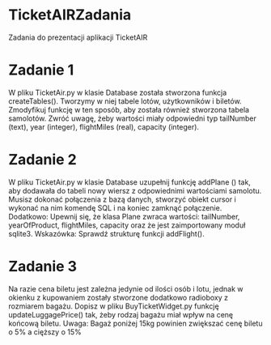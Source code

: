 # TicketAIRZadania
Zadania do prezentacji aplikacji TicketAIR

# Zadanie 1
W pliku TicketAir.py w klasie Database została stworzona funkcja createTables(). Tworzymy w niej tabele lotów, użytkowników i biletów. Zmodyfikuj funkcję w ten sposób, aby została również stworzona tabela samolotów. Zwróć uwagę, żeby wartości miały odpowiedni typ tailNumber (text), year (integer), flightMiles (real), capacity (integer).


# Zadanie 2
W pliku TicketAir.py w klasie Database uzupełnij funkcję addPlane () tak, aby dodawała do tabeli nowy wiersz z odpowiednimi wartościami samolotu. Musisz dokonać połączenia z bazą danych, stworzyć obiekt cursor i wykonać na nim komendę SQL i na koniec zamknąć połączenie.
Dodatkowo: Upewnij się, że klasa Plane zwraca wartości: tailNumber, yearOfProduct, flightMiles, capacity oraz że jest zaimportowany moduł sqlite3.
Wskazówka: Sprawdź strukturę funkcji addFlight().


# Zadanie 3
Na razie cena biletu jest zależna jedynie od ilości osób i lotu, jednak w okienku z kupowaniem zostały stworzone dodatkowo radioboxy z rozmiarem bagażu. Dopisz w pliku BuyTicketWidget.py funkcję updateLuggagePrice() tak, żeby rodzaj bagażu miał wpływ na cenę końcową biletu. 
Uwaga: Bagaż poniżej 15kg powinien zwiększać cenę biletu o 5% a cięższy o 15%

